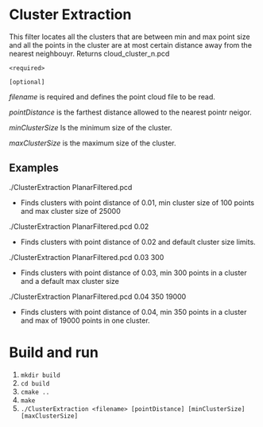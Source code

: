 # Cluster Extraction
This filter locates all the clusters that are between min and max point size and all the points in the cluster are at most certain distance away from the nearest neighbouyr.
Returns cloud_cluster_n.pcd

`<required>`

`[optional]`

*filename* is required and defines the point cloud file to be read.

*pointDistance* is the farthest distance allowed to the nearest pointr neigor.
  
*minClusterSize* Is the minimum size of the cluster.

*maxClusterSize* is the maximum size of the cluster.

## Examples
./ClusterExtraction PlanarFiltered.pcd
- Finds clusters with point distance of 0.01, min cluster size of 100 points and max cluster size of 25000

./ClusterExtraction PlanarFiltered.pcd 0.02
- Finds clusters with point distance of 0.02 and default cluster size limits.

./ClusterExtraction PlanarFiltered.pcd 0.03 300
- Finds clusters with point distance of 0.03, min 300 points in a cluster and a default max cluster size

./ClusterExtraction PlanarFiltered.pcd 0.04 350 19000
- Finds clusters with point distance of 0.04, min 350 points in a cluster and max of 19000 points in one cluster.

# Build and run
1. `mkdir build`
2. `cd build`
3. `cmake ..`
4. `make`
5. `./ClusterExtraction <filename> [pointDistance] [minClusterSize] [maxClusterSize]`
